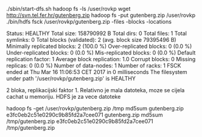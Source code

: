 ./sbin/start-dfs.sh
hadoop fs -ls /user/rovkp
wget http://svn.tel.fer.hr/gutenberg.zip
hadoop fs -put gutenberg.zip /user/rovkp
./bin/hdfs fsck /user/rovkp/gutenberg.zip -files -blocks -locations

Status: HEALTHY
 Total size:	158790992 B
 Total dirs:	0
 Total files:	1
 Total symlinks:		0
 Total blocks (validated):	2 (avg. block size 79395496 B)
 Minimally replicated blocks:	2 (100.0 %)
 Over-replicated blocks:	0 (0.0 %)
 Under-replicated blocks:	0 (0.0 %)
 Mis-replicated blocks:		0 (0.0 %)
 Default replication factor:	1
 Average block replication:	1.0
 Corrupt blocks:		0
 Missing replicas:		0 (0.0 %)
 Number of data-nodes:		1
 Number of racks:		1
FSCK ended at Thu Mar 16 11:06:53 CET 2017 in 0 milliseconds
The filesystem under path '/user/rovkp/gutenberg.zip' is HEALTHY

2 bloka, replikacijski faktor 1. Relativno je mala datoteka, moze se cijela cachat u memoriju. HDFS je za vece datoteke

hadoop fs -get /user/rovkp/gutenberg.zip  /tmp
md5sum gutenberg.zip 
e3fc0eb2c51e0290c9b85fd2a7cee071  gutenberg.zip
md5sum /tmp/gutenberg.zip 
e3fc0eb2c51e0290c9b85fd2a7cee071  /tmp/gutenberg.zip

